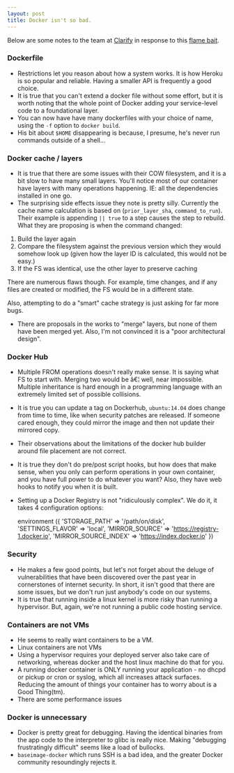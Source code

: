 ```yaml
---
layout: post
title: Docker isn't so bad.
---
```


Below are some notes to the team at [Clarify](http://clarify.io) in response
to this [flame bait](http://iops.io/blog/docker-hype/).

### Dockerfile

 - Restrictions let you reason about how a system works. It is how Heroku is so
   popular and reliable. Having a smaller API is frequently a good choice.
 - It is true that you can't extend a docker file without some effort, but it
   is worth noting that the whole point of Docker adding your service-level
   code to a foundational layer.
 - You can now have have many dockerfiles with your choice of name, using the
   `-f` option to `docker build`.
 - His bit about `$HOME` disappearing is because, I presume, he's never run
   commands outside of a shell...

### Docker cache / layers

 - It is true that there are some issues with their COW filesystem, and it is a
   bit slow to have many small layers. You'll notice most of our container
   have layers with many operations happening. IE: all the dependencies
   installed in one go.
 - The surprising side effects issue they note is pretty silly. Currently the
   cache name calculation is based on (`prior_layer_sha`, `command_to_run`). Their
   example is appending `|| true` to a step causes the step to rebuild. What
   they are proposing is when the command changed:

1. Build the layer again
2. Compare the filesystem against the previous version which they would somehow
   look up (given how the layer ID is calculated, this would not be easy.)
3. If the FS was identical, use the other layer to preserve caching

There are numerous flaws though. For example, time changes, and if any files
are created or modified, the FS would be in a different state.

Also, attempting to do a "smart" cache strategy is just asking for far more
bugs.

 - There are proposals in the works to "merge" layers, but none of them have
   been merged yet. Also, I'm not convinced it is a "poor architectural
   design".

### Docker Hub

 - Multiple FROM operations doesn't really make sense. It is saying what FS to
   start with. Merging two would be â€¦ well, near impossible. Multiple
   inheritance is hard enough in a programming language with an extremely
   limited set of possible collisions.
 - It is true you can update a tag on Dockerhub, `ubuntu:14.04` does change
   from time to time, like when security patches are released. If someone
   cared enough, they could mirror the image and then not update their mirrored
   copy.
 - Their observations about the limitations of the docker hub builder around
   file placement are not correct.
 - It is true they don't do pre/post script hooks, but how does that make
   sense, when you only can perform operations in your own container, and you
   have full power to do whatever you want? Also, they have web hooks to notify
   you when it is built.
 - Setting up a Docker Registry is not "ridiculously complex". We do it, it
   takes 4 configuration options:

    environment ({
      'STORAGE_PATH'        => '/path/on/disk',
      'SETTINGS_FLAVOR'     => 'local',
      'MIRROR_SOURCE'       => 'https://registry-1.docker.io',
      'MIRROR_SOURCE_INDEX' => 'https://index.docker.io'
    })

### Security

 - He makes a few good points, but let's not forget about the deluge of
   vulnerabilities that have been discovered over the past year in cornerstones
   of internet security. In short, it isn't good that there are some issues,
   but we don't run just anybody's code on our systems.
 - It is true that running inside a linux kernel is more risky than running a
   hypervisor. But, again, we're not running a public code hosting service.

### Containers are not VMs

 - He seems to really want containers to be a VM.
 - Linux containers are not VMs
 - Using a hypervisor requires your deployed server also take care of
   networking, whereas docker and the host linux machine do that for you.
 - A running docker container is ONLY running your application - no dhcpd or
   pickup or cron or syslog, which all increases attack surfaces. Reducing the
   amount of things your container has to worry about is a Good Thing(tm).
 - There are some performance issues

### Docker is unnecessary

 - Docker is pretty great for debugging. Having the identical binaries from the
   app code to the interpreter to glibc is really nice. Making "debugging
   frustratingly difficult" seems like a load of bullocks.
 - `baseimage-docker` which runs SSH is a bad idea, and the greater Docker
   community resoundingly rejects it.



